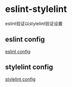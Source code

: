 # eslint-stylelint

eslint验证以stylelint验证设置

## eslint config

[eslint config](packages/eslint-config/README.md)

## stylelint config

[stylelint config](packages/stylelint-config/README.md)
